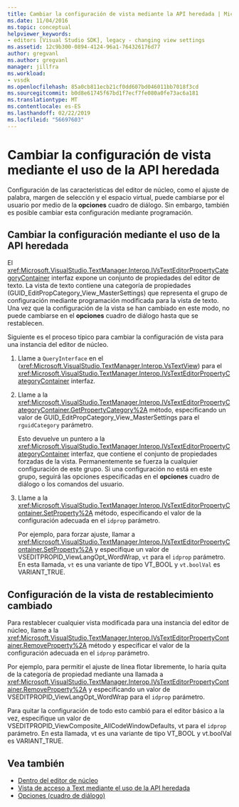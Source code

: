 ```yaml
---
title: Cambiar la configuración de vista mediante la API heredada | Microsoft Docs
ms.date: 11/04/2016
ms.topic: conceptual
helpviewer_keywords:
- editors [Visual Studio SDK], legacy - changing view settings
ms.assetid: 12c9b300-0894-4124-96a1-764326176d77
author: gregvanl
ms.author: gregvanl
manager: jillfra
ms.workload:
- vssdk
ms.openlocfilehash: 85a0cb811ecb21cf0dd607bd046011bb7018f3cd
ms.sourcegitcommit: b0d8e61745f67bd1f7ecf7fe080a0fe73ac6a181
ms.translationtype: MT
ms.contentlocale: es-ES
ms.lasthandoff: 02/22/2019
ms.locfileid: "56697603"
---
```

# <a name="change-view-settings-by-using-the-legacy-api"></a>Cambiar la configuración de vista mediante el uso de la API heredada
Configuración de las características del editor de núcleo, como el ajuste de palabra, margen de selección y el espacio virtual, puede cambiarse por el usuario por medio de la **opciones** cuadro de diálogo. Sin embargo, también es posible cambiar esta configuración mediante programación.

## <a name="change-settings-by-using-the-legacy-api"></a>Cambiar la configuración mediante el uso de la API heredada
 El <xref:Microsoft.VisualStudio.TextManager.Interop.IVsTextEditorPropertyCategoryContainer> interfaz expone un conjunto de propiedades del editor de texto. La vista de texto contiene una categoría de propiedades (GUID_EditPropCategory_View_MasterSettings) que representa el grupo de configuración mediante programación modificada para la vista de texto. Una vez que la configuración de la vista se han cambiado en este modo, no puede cambiarse en el **opciones** cuadro de diálogo hasta que se restablecen.

 Siguiente es el proceso típico para cambiar la configuración de vista para una instancia del editor de núcleo.

1.  Llame a `QueryInterface` en el (<xref:Microsoft.VisualStudio.TextManager.Interop.VsTextView>) para el <xref:Microsoft.VisualStudio.TextManager.Interop.IVsTextEditorPropertyCategoryContainer> interfaz.

2.  Llame a la <xref:Microsoft.VisualStudio.TextManager.Interop.IVsTextEditorPropertyCategoryContainer.GetPropertyCategory%2A> método, especificando un valor de GUID_EditPropCategory_View_MasterSettings para el `rguidCategory` parámetro.

     Esto devuelve un puntero a la <xref:Microsoft.VisualStudio.TextManager.Interop.IVsTextEditorPropertyCategoryContainer> interfaz, que contiene el conjunto de propiedades forzadas de la vista. Permanentemente se fuerza la cualquier configuración de este grupo. Si una configuración no está en este grupo, seguirá las opciones especificadas en el **opciones** cuadro de diálogo o los comandos del usuario.

3.  Llame a la <xref:Microsoft.VisualStudio.TextManager.Interop.IVsTextEditorPropertyContainer.SetProperty%2A> método, especificando el valor de la configuración adecuada en el `idprop` parámetro.

     Por ejemplo, para forzar ajuste, llamar a <xref:Microsoft.VisualStudio.TextManager.Interop.IVsTextEditorPropertyContainer.SetProperty%2A> y especifique un valor de VSEDITPROPID_ViewLangOpt_WordWrap, `vt` para el `idprop` parámetro. En esta llamada, `vt` es una variante de tipo VT_BOOL y `vt.boolVal` es VARIANT_TRUE.

## <a name="reset-changed-view-settings"></a>Configuración de la vista de restablecimiento cambiado
 Para restablecer cualquier vista modificada para una instancia del editor de núcleo, llame a la <xref:Microsoft.VisualStudio.TextManager.Interop.IVsTextEditorPropertyContainer.RemoveProperty%2A> método y especificar el valor de la configuración adecuada en el `idprop` parámetro.

 Por ejemplo, para permitir el ajuste de línea flotar libremente, lo haría quita de la categoría de propiedad mediante una llamada a <xref:Microsoft.VisualStudio.TextManager.Interop.IVsTextEditorPropertyContainer.RemoveProperty%2A> y especificando un valor de VSEDITPROPID_ViewLangOpt_WordWrap para el `idprop` parámetro.

 Para quitar la configuración de todo esto cambió para el editor básico a la vez, especifique un valor de VSEDITPROPID_ViewComposite_AllCodeWindowDefaults, vt para el `idprop` parámetro. En esta llamada, vt es una variante de tipo VT_BOOL y vt.boolVal es VARIANT_TRUE.

## <a name="see-also"></a>Vea también
- [Dentro del editor de núcleo](../extensibility/inside-the-core-editor.md)
- [Vista de acceso a Text mediante el uso de la API heredada](../extensibility/accessing-thetext-view-by-using-the-legacy-api.md)
- [Opciones (cuadro de diálogo)](../ide/reference/options-dialog-box-visual-studio.md)